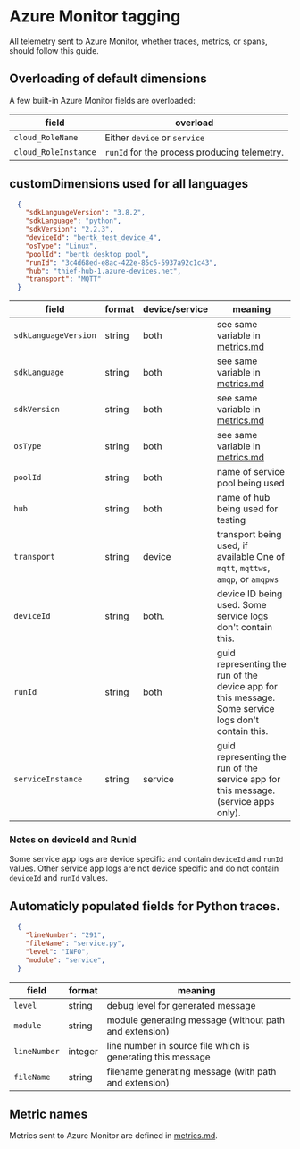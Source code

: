 # Azure Monitor tagging

All telemetry sent to Azure Monitor, whether traces, metrics, or spans, should follow this guide.

## Overloading of default dimensions

A few built-in Azure Monitor fields are overloaded:

| field | overload |
| - | - |
| `cloud_RoleName` | Either `device` or `service` |
| `cloud_RoleInstance` | `runId` for the process producing telemetry. |

## customDimensions used for all languages

```json
  {
    "sdkLanguageVersion": "3.8.2",
    "sdkLanguage": "python",
    "sdkVersion": "2.2.3",
    "deviceId": "bertk_test_device_4",
    "osType": "Linux",
    "poolId": "bertk_desktop_pool",
    "runId": "3c4d68ed-e8ac-422e-85c6-5937a92c1c43",
    "hub": "thief-hub-1.azure-devices.net",
    "transport": "MQTT"
  }
```

| field | format | device/service | meaning |
| - | - | - | - |
| `sdkLanguageVersion` | string | both | see same variable in [metrics.md](./metrics.md) |
| `sdkLanguage` | string | both | see same variable in [metrics.md](./metrics.md) |
| `sdkVersion` | string | both | see same variable in [metrics.md](./metrics.md) |
| `osType` | string | both | see same variable in [metrics.md](./metrics.md) |
| `poolId` | string | both | name of service pool being used |
| `hub` | string | both | name of hub being used for testing |
| `transport` | string | device | transport being used, if available One of `mqtt`, `mqttws`, `amqp`, or `amqpws` |
| `deviceId` | string | both. |  device ID being used. Some service logs don't contain this. |
| `runId` | string | both |  guid representing the run of the device app for this message. Some service logs don't contain this. |
| `serviceInstance` | string | service |  guid representing the run of the service app for this message. (service apps only). |

### Notes on deviceId and RunId
Some service app logs are device specific and contain `deviceId` and `runId` values.
Other service app logs are not device specific and do not contain `deviceId` and `runId` values.

## Automaticly populated fields for Python traces.

```json
  {
    "lineNumber": "291",
    "fileName": "service.py",
    "level": "INFO",
    "module": "service",
  }
```

| field | format | meaning |
| - | - | - |
| `level` | string | debug level for generated message |
| `module`| string | module generating message (without path and extension) |
| `lineNumber` | integer | line number in source file which is generating this message |
| `fileName` | string | filename generating message (with path and extension) |

## Metric names

Metrics sent to Azure Monitor are defined in [metrics.md](./metrics.md).

